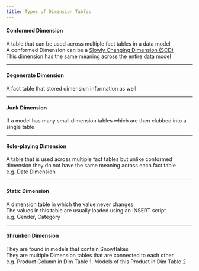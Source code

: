 ```yaml
---
title: Types of Dimension Tables
---
```


#### Conformed Dimension

A table that can be used across multiple fact tables in a data model  
A conformed Dimension can be a [Slowly Changing Dimension (SCD)](Slowly%20Changing%20Dimension%20%28SCD%29.md)  
This dimension has the same meaning across the entire data model

---

#### Degenerate Dimension

A fact table that stored dimension information as well

---

#### Junk Dimension

If a model has many small dimension tables which are then clubbed into a single table

---

#### Role-playing Dimension

A table that is used across multiple fact tables but unlike conformed dimension they do not have the same meaning across each fact table  
e.g. Date Dimension

---

#### Static Dimension

A dimension table in which the value never changes  
The values in this table are usually loaded using an INSERT script  
e.g. Gender, Category

---

#### Shrunken Dimension

They are found in models that contain Snowflakes  
They are multiple Dimension tables that are connected to each other  
e.g. Product Column in Dim Table 1. Models of this Product in Dim Table 2